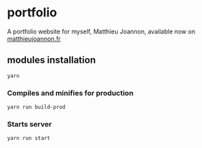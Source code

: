 # portfolio
A portfolio website for myself, Matthieu Joannon, available now on [matthieujoannon.fr](http://matthieujoannon.fr)

## modules installation
```
yarn
```

### Compiles and minifies for production
```
yarn run build-prod
```

### Starts server
```
yarn run start
```
